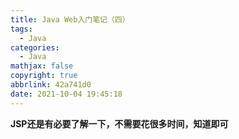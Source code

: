 ```yaml
---
title: Java Web入门笔记（四）
tags:
  - Java
categories:
  - Java
mathjax: false
copyright: true
abbrlink: 42a741d0
date: 2021-10-04 19:45:18
---
```


<!--more-->

























**JSP还是有必要了解一下，不需要花很多时间，知道即可**